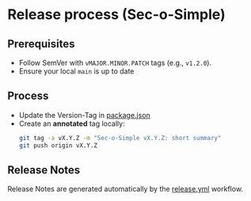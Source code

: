 # Release process (Sec-o-Simple)

## Prerequisites
- Follow SemVer with `vMAJOR.MINOR.PATCH` tags (e.g., `v1.2.0`).
- Ensure your local `main` is up to date

## Process
- Update the Version-Tag in [package.json](./package.json)
- Create an **annotated** tag locally:
   ```bash
   git tag -a vX.Y.Z -m "Sec-o-Simple vX.Y.Z: short summary"
   git push origin vX.Y.Z
   ```

## Release Notes
Release Notes are generated automatically by the [release.yml](./.github/workflows/release.yml) workflow.